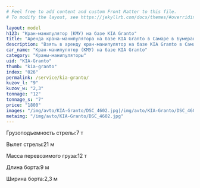 ```yaml
---
# Feel free to add content and custom Front Matter to this file.
# To modify the layout, see https://jekyllrb.com/docs/themes/#overriding-theme-defaults

layout: model
h123: "Кран-манипулятор (КМУ) на базе KIA Granto"
title: "Аренда крана-манипулятора на базе KIA Granto в Самаре в Бумеранг-АвтоТранс"
description: "Взять в аренду кран-манипулятор на базе KIA Granto в Самаре в Бумеранг-АвтоТранс"
car_name: "Кран-манипулятор (КМУ) на базе KIA Granto"
category: "Краны-манипуляторы"
uid: "KIA-Granto"
thumb: "kia-granto"
index: "026"
permalink: /service/kia-granto/
kuzov_l: "9"
kuzov_w: "2,3"
tonnage: "12"
tonnage_s: "7"
price: "1800"
images: "/img/avto/KIA-Granto/DSC_4602.jpg|/img/avto/KIA-Granto/DSC_4605.jpg|/img/avto/KIA-Granto/DSC_4612.jpg"
metaimg: "/img/avto/KIA-Granto/DSC_4602.jpg"
---
```


<p><span>Грузоподъемность стрелы:</span><span>7 т</span></p>

<p><span>Вылет стрелы:</span><span>21 м</span></p>

<p><span>Масса перевозимого груза:</span><span>12 т</span></p>

<p><span>Длина борта:</span><span>9 м</span></p>

<p><span>Ширина борта:</span><span>2,3 м</span></p>
